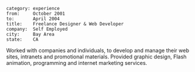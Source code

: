 ~~~
category: experience
from:     October 2001
to:       April 2004
title:    Freelance Designer & Web Developer
company:  Self Employed
city:     Bay Area
state:    CA
~~~
Worked with companies and individuals, to develop and manage their web sites,
intranets and promotional materials. Provided graphic design, Flash animation,
programming and internet marketing services.

